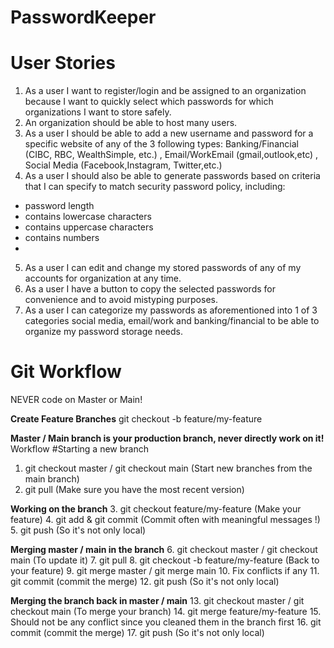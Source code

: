 # PasswordKeeper

# User Stories
1. As a user I want to register/login and be assigned to an organization because I want to quickly select which passwords for which organizations I want to store safely.
2. An organization should be able to host many users.
3. As a user I should be able to add a new username and password for a specific website of any of the 3 following types: Banking/Financial (CIBC, RBC, WealthSimple, etc.) , Email/WorkEmail (gmail,outlook,etc) , Social Media (Facebook,Instagram, Twitter,etc.)
4. As a user I should also be able to generate passwords based on criteria that I can specify to match security password policy, including: 
- password length
- contains lowercase characters
- contains uppercase characters
- contains numbers
-
5. As a user I can edit and change my stored passwords of any of my accounts for organization at any time.
6. As a user I have a button to copy the selected passwords for convenience and to avoid mistyping purposes.
7. As a user I can categorize my passwords as aforementioned into 1 of 3 categories social media, email/work and banking/financial to be able to organize my password storage needs.

# Git Workflow
NEVER code on Master or Main!

**Create Feature Branches**
git checkout -b feature/my-feature

**Master / Main branch is your production branch, never directly work on it!**
Workflow
#Starting a new branch
1. git checkout master / git checkout main (Start new branches from the main branch)
2. git pull (Make sure you have the most recent version)

**Working on the branch**
3. git checkout feature/my-feature (Make your feature)
4. git add & git commit (Commit often with meaningful messages !)
5. git push (So it's not only local)

**Merging master / main in the branch**
6. git checkout master / git checkout main (To update it)
7. git pull
8. git checkout -b feature/my-feature (Back to your feature)
9. git merge master / git merge main
10. Fix conflicts if any
11. git commit (commit the merge)
12. git push (So it's not only local)

**Merging the branch back in master / main**
13. git checkout master / git checkout main (To merge your branch)
14. git merge feature/my-feature
15. Should not be any conflict since you cleaned them in the branch first
16. git commit (commit the merge)
17. git push (So it's not only local)
